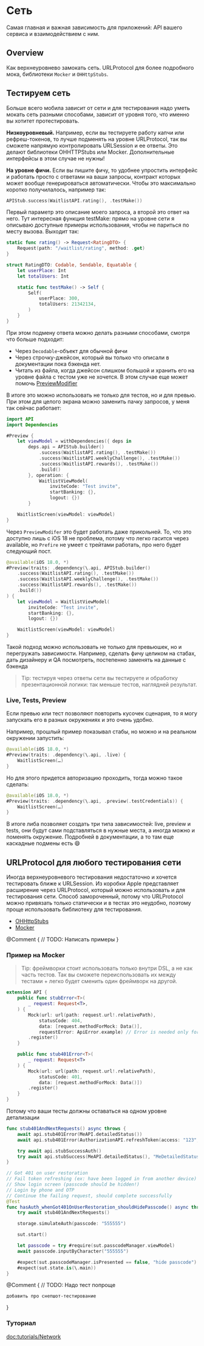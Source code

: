 # Сеть

Самая главная и важная зависимость для приложений: API вашего сервиса и взаимодействием с ним.  

## Overview

Как верхнеуровнево замокать сеть. URLProtocol для более подробного мока, библиотеки `Mocker` и `OHHttpStubs`.


## Тестируем сеть

Больше всего мобила зависит от сети и для тестирования надо уметь мокать сеть разными способами, зависит от уровня того, что именно вы хотитет протестировать. 

**Низкоуровневый.** Например, если вы тестируете работу капчи или рефреш-токенов, то лучше подменять на уровне URLProtocol, так вы сможете напрямую контролировать URLSession и ее ответы. Это делают библиотеки OHHTTPStubs или Mocker. Дополнительные интерфейсы в этом случае не нужны!

**На уровне фичи.** Если вы пишите фичу, то удобнее упростить интерфейс и работать просто с ответами на ваши запросы, контракт которых может вообще генерироваться автоматически. Чтобы это максимально коротко получилалось, например так: 

```swift
APIStub.success(WaitlistAPI.rating(), .testMake())
```

Первый параметр это описание моего запроса, а второй это ответ на него. Тут интересная функция testMake: прямо на уровне сети я описываю доступные примеры использования, чтобы не париться по месту вызова. Выходит так:
```swift
static func rating() -> Request<RatingDTO> {
    Request(path: "/waitlist/rating", method: .get)
}

struct RatingDTO: Codable, Sendable, Equatable {
    let userPlace: Int
    let totalUsers: Int

    static func testMake() -> Self {
        Self(
            userPlace: 300,
            totalUsers: 21342134,
        )
    }
}
```

При этом подмену ответа можно делать разными способами, смотря что больше подходит:
- Через `Decodable`-объект для обычной фичи
- Через строчку-джейсон, который вы только что описали в документации пока бэкенда нет.
- Читать из файла, когда джейсон слишком большой и хранить его на уровне файла с тестом уже не хочется. В этом случае еще может помочь [PreviewModifier](https://developer.apple.com/documentation/SwiftUI/PreviewModifier)

В итоге это можно использовать не только для тестов, но и для превью. При этом для целого экрана можно заменить пачку запросов, у меня так сейчас работает:

```swift
import API
import Dependencies

#Preview {
    let viewModel = withDependencies({ deps in
        deps.api = APIStub.builder()
            .success(WaitlistAPI.rating(), .testMake())
            .success(WaitlistAPI.weeklyChallenge(), .testMake())
            .success(WaitlistAPI.rewards(), .testMake())
            .build()
        }, operation: {
            WaitlistViewModel(
                inviteCode: "Test invite",
                startBanking: {},
                logout: {})
        }

    WaitlistScreen(viewModel: viewModel)
}
```

Через `PreviewModifer` это будет работать даже прикольней. То, что это доступно лишь с iOS 18 не проблема, потому что легко гасится через available, но `Prefire` не умеет с трейтами работать, про него будет следующий пост.

```swift
@available(iOS 18.0, *)
#Preview(traits: .dependency(\.api, APIStub.builder()
    .success(WaitlistAPI.rating(), .testMake())
    .success(WaitlistAPI.weeklyChallenge(), .testMake())
    .success(WaitlistAPI.rewards(), .testMake())
    .build())
) {
    let viewModel = WaitlistViewModel(
        inviteCode: "Test invite",
        startBanking: {},
        logout: {})

    WaitlistScreen(viewModel: viewModel)
}
```

Такой подход можно использовать не только для превьюшек, но и перегружать зависимости. Например, сделать фичу целиком на стабах, дать дизайнеру и QA посмотреть, постепенно заменять на данные с бэкенда

> Tip: тестируя через ответы сети вы тестируете и обработку презентационной логики: так меньше тестов, наглядней результат. 

### Live, Tests, Preview

Если превью или тест позволяют повторить кусочек сценария, то я могу запускать его в разных окружениях и это очень удобно. 

Например, прошлый пример показывал стабы, но можно и на реальном окружении запустить:

```swift
@available(iOS 18.0, *)
#Preview(traits: .dependency(\.api, .live) {
    WaitlistScreen(…)
}
```

Но для этого придется авторизацию проходить, тогда можно такое сделать:

```swift
@available(iOS 18.0, *)
#Preview(traits: .dependency(\.api, .preview(.testCredentials)) {
    WaitlistScreen(…)
}
```

В итоге либа позволяет создать три типа зависимостей: live, preview и tests, они будут сами подставляться в нужные места, а иногда можно и поменять окружение. Подробней в документации, а то там еще каскадные подмены есть 😄


## URLProtocol для любого тестирования сети

Иногда верхнеуровневого тестирования недостаточно и хочется тестировать ближе к URLSession. Из коробки Apple представляет расширение через URLProtocol, который можно использовать и для тестирования сети. Способ замороченный, потому что URLProtocol можно привязать только статически и в тестах это неудобно, поэтому проще использовать библиотеку для тестирования. 

- [OHHttpStubs](https://github.com/AliSoftware/OHHTTPStubs) 
- [Mocker](https://github.com/WeTransfer/Mocker) 

@Comment {
    // TODO: Написать примеры
}

### Пример на Mocker

> Tip: фреймворки стоит использовать только внутри DSL, а не как часть тестов. Так вы сможете переиспользовать их между тестами + легко будет сменить один фреймворк на другой. 

``` swift 
extension API {
    public func stubError<T>(
        _ request: Request<T>,
    ) {
        Mock(url: url(path: request.url!.relativePath),
            statusCode: 404,
            data: [request.methodForMock: Data()],
            requestError: ApiError.example) // Error is needed only for 5xx errors
        .register()
    }

    public func stub401Error<T>(
        _ request: Request<T>
    ) {
        Mock(url: url(path: request.url!.relativePath),
            statusCode: 401,
            data: [request.methodForMock: Data()])
        .register()
    }
}
```

Потому что ваши тесты должны оставаться на одном уровне детализации 

```swift
func stub401AndNextRequests() async throws {
    await api.stub401Error(MeAPI.detailedStatus())
    await api.stub401Error(AuthorizationAPI.refreshToken(access: "123", refresh: "123"))

    try await api.stubSuccessAuth()
    try await api.stubSuccess(MeAPI.detailedStatus(), "MeDetailedStatus_2_Complete", .apiStubs)
}

// Got 401 on user restoration
// Fail token refreshing (ex: have been logged in from another device)
// Show login screen (passcode should be hidden!)
// Login by phone and OTP
// Continue the failing request, should complete successfully
@Test
func hasAuth_whenGot401OnUserRestoration_shouldHidePasscode() async throws {
    try await stub401AndNextRequests()

    storage.simulateAuth(passcode: "555555")

    sut.start()

    let passcode = try #require(sut.passcodeManager.viewModel)
    await passcode.inputByCharacter("555555")

    #expect(sut.passcodeManager.isPresented == false, "hide passcode") // TODO: Read history of changes
    #expect(sut.state.is(\.main))
}
```
@Comment {
    // TODO: Надо тест попроще
    
    добавить про снепшот-тестирование
}

### Туториал

<doc:tutorials/Network>
